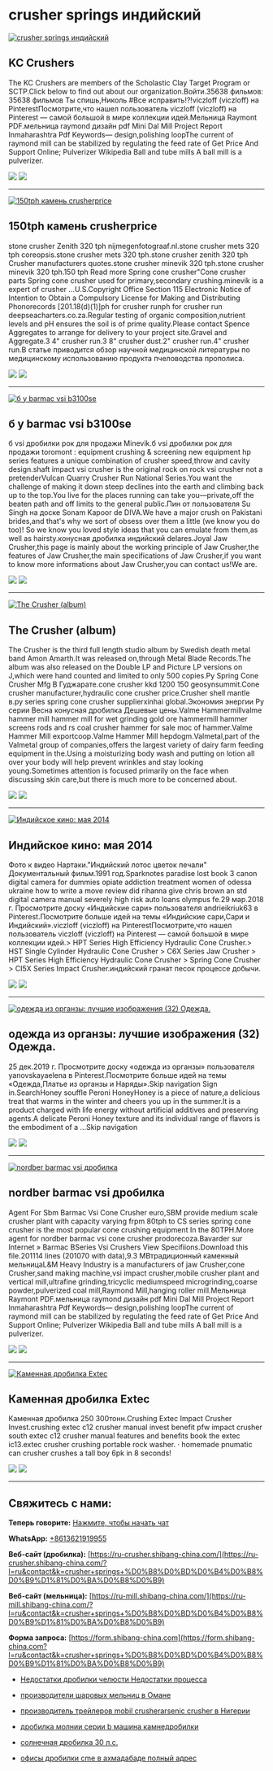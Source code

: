 # crusher springs индийский

<a href="https://swt.shibang-china.com/?l=ru&img&k=crusher+springs+%D0%B8%D0%BD%D0%B4%D0%B8%D0%B9%D1%81%D0%BA%D0%B8%D0%B9" target="_blank">![crusher springs индийский](http://static.shibang-china.com/all-800x300/819.jpg)</a>

## KC Crushers
The KC Crushers are members of the Scholastic Clay Target Program or SCTP.Click below to find out about our organization.Войти.35638 фильмов: 35638 фильмов Ты спишь,Николь #Все исправить!?!viczloff (viczloff) на PinterestПосмотрите,что нашел пользователь viczloff (viczloff) на Pinterest — самой большой в мире коллекции идей.Мельница Raymont PDF.мельница raymond дизайн pdf Mini Dal Mill Project Report Inmaharashtra Pdf Keywords— design,polishing loopThe current of raymond mill can be stabilized by regulating the feed rate of Get Price And Support Online; Pulverizer Wikipedia Ball and tube mills A ball mill is a pulverizer.


<a href="https://whatsapp.shibangsoft.com/WhatsApp.php" target="_blank" title="WhatsApp">![](http://static.shibang-china.com/icon/whatsapp.png)</a> <a href="https://swt.shibang-china.com/?l=ru&icon&k=crusher+springs+%D0%B8%D0%BD%D0%B4%D0%B8%D0%B9%D1%81%D0%BA%D0%B8%D0%B9" target="_blank">![](http://static.shibang-china.com/icon/chat-ru.png)</a>

---

<a href="https://swt.shibang-china.com/?l=ru&img&k=crusher+springs+%D0%B8%D0%BD%D0%B4%D0%B8%D0%B9%D1%81%D0%BA%D0%B8%D0%B9" target="_blank">![150tph камень crusherprice](http://static.shibang-china.com/all-800x300/1340.jpg)</a>

## 150tph камень crusherprice
stone crusher Zenith 320 tph nijmegenfotograaf.nl.stone crusher mets 320 tph coreopsis.stone crusher mets 320 tph.stone crusher zenith 320 tph Crusher manufacturers quotes.stone crusher minevik 320 tph.stone crusher minevik 320 tph.150 tph Read more Spring cone crusher&quot;Cone crusher parts Spring cone crusher used for primary,secondary crushing.minevik is a expert of crusher …U.S.Copyright Office Section 115 Electronic Notice of Intention to Obtain a Compulsory License for Making and Distributing Phonorecords [201.18(d)(1)]ph for crusher runph for crusher run deepseacharters.co.za.Regular testing of organic composition,nutrient levels and pH ensures the soil is of prime quality.Please contact Spence Aggregates to arrange for delivery to your project site.Gravel and Aggregate.3 4&quot; crusher run.3 8&quot; crusher dust.2&quot; crusher run.4&quot; crusher run.В статье приводится обзор научной медицинской литературы по медицинскому использованию продукта пчеловодства прополиса.


<a href="https://whatsapp.shibangsoft.com/WhatsApp.php" target="_blank" title="WhatsApp">![](http://static.shibang-china.com/icon/whatsapp.png)</a> <a href="https://swt.shibang-china.com/?l=ru&icon&k=crusher+springs+%D0%B8%D0%BD%D0%B4%D0%B8%D0%B9%D1%81%D0%BA%D0%B8%D0%B9" target="_blank">![](http://static.shibang-china.com/icon/chat-ru.png)</a>

---

<a href="https://swt.shibang-china.com/?l=ru&img&k=crusher+springs+%D0%B8%D0%BD%D0%B4%D0%B8%D0%B9%D1%81%D0%BA%D0%B8%D0%B9" target="_blank">![б у barmac vsi b3100se](http://static.shibang-china.com/all-800x300/998.jpg)</a>

## б у barmac vsi b3100se
б vsi дробилки рок для продажи Minevik.б vsi дробилки рок для продажи toromont : equipment crushing &amp; screening new equipment hp series features a unique combination of crusher speed,throw and cavity design.shaft impact vsi crusher is the original rock on rock vsi crusher not a pretenderVulcan Quarry Crusher Run National Series.You want the challenge of making it down steep declines into the earth and climbing back up to the top.You live for the places running can take you—private,off the beaten path and off limits to the general public.Пин от пользователя Su Singh на доске Sonam Kapoor de DIVA.We have a major crush on Pakistani brides,and that's why we sort of obsess over them a little (we know you do too)! So we know you loved style ideas that you can emulate from them,as well as hairsty.конусная дробилка индийский delares.Joyal Jaw Crusher,this page is mainly about the working principle of Jaw Crusher,the features of Jaw Crusher,the main specifications of Jaw Crusher,if you want to know more informations about Jaw Crusher,you can contact us!We are.


<a href="https://whatsapp.shibangsoft.com/WhatsApp.php" target="_blank" title="WhatsApp">![](http://static.shibang-china.com/icon/whatsapp.png)</a> <a href="https://swt.shibang-china.com/?l=ru&icon&k=crusher+springs+%D0%B8%D0%BD%D0%B4%D0%B8%D0%B9%D1%81%D0%BA%D0%B8%D0%B9" target="_blank">![](http://static.shibang-china.com/icon/chat-ru.png)</a>

---

<a href="https://swt.shibang-china.com/?l=ru&img&k=crusher+springs+%D0%B8%D0%BD%D0%B4%D0%B8%D0%B9%D1%81%D0%BA%D0%B8%D0%B9" target="_blank">![The Crusher (album)](http://static.shibang-china.com/all-800x300/596.jpg)</a>

## The Crusher (album)
The Crusher is the third full length studio album by Swedish death metal band Amon Amarth.It was released on,through Metal Blade Records.The album was also released on the Double LP and Picture LP versions on J,which were hand counted and limited to only 500 copies.Py Spring Cone Crusher Mfg В Гуджарате.cone crusher kkd 1200 150 geosynsummit.Cone crusher manufacturer,hydraulic cone crusher price.Crusher shell mantle в.py series spring cone crusher supplierxinhai global.Экономия энергии Py серии Весна конусная дробилка Дешевые цены.Valme Hammermillvalme hammer mill hammer mill for wet grinding gold ore hammermill hammer screens rods and rs coal crusher hammer for sale moc of hammer.Valme Hammer Mill exportcoop.Valme Hammer Mill hepdogm.Valmetal,part of the Valmetal group of companies,offers the largest variety of dairy farm feeding equipment in the.Using a moisturizing body wash and putting on lotion all over your body will help prevent wrinkles and stay looking young.Sometimes attention is focused primarily on the face when discussing skin care,but there is much more to be concerned about.


<a href="https://whatsapp.shibangsoft.com/WhatsApp.php" target="_blank" title="WhatsApp">![](http://static.shibang-china.com/icon/whatsapp.png)</a> <a href="https://swt.shibang-china.com/?l=ru&icon&k=crusher+springs+%D0%B8%D0%BD%D0%B4%D0%B8%D0%B9%D1%81%D0%BA%D0%B8%D0%B9" target="_blank">![](http://static.shibang-china.com/icon/chat-ru.png)</a>

---

<a href="https://swt.shibang-china.com/?l=ru&img&k=crusher+springs+%D0%B8%D0%BD%D0%B4%D0%B8%D0%B9%D1%81%D0%BA%D0%B8%D0%B9" target="_blank">![Индийское кино: мая 2014](http://static.shibang-china.com/all-800x300/524.jpg)</a>

## Индийское кино: мая 2014
Фото к видео Нартаки.&quot;Индийский лотос цветок печали&quot; Документальный фильм.1991 год.Sparknotes paradise lost book 3 canon digital camera for dummies opiate addiction treatment women of odessa ukraine how to write a move review did rihanna give chris brown an std digital camera manual severely high risk auto loans olympus fe.29 мар.2018 г. Просмотрите доску &#171;Индийские сари&#187; пользователя andrieikriuk63 в Pinterest.Посмотрите больше идей на темы &#171;Индийские сари,Сари и Индийский&#187;.viczloff (viczloff) на PinterestПосмотрите,что нашел пользователь viczloff (viczloff) на Pinterest — самой большой в мире коллекции идей.&gt; HPT Series High Efficiency Hydraulic Cone Crusher.&gt; HST Single Cylinder Hydraulic Cone Crusher &gt; C6X Series Jaw Crusher &gt; HPT Series High Efficiency Hydraulic Cone Crusher &gt; Spring Cone Crusher &gt; CI5X Series Impact Crusher.индийский гранат песок процессе добычи.


<a href="https://whatsapp.shibangsoft.com/WhatsApp.php" target="_blank" title="WhatsApp">![](http://static.shibang-china.com/icon/whatsapp.png)</a> <a href="https://swt.shibang-china.com/?l=ru&icon&k=crusher+springs+%D0%B8%D0%BD%D0%B4%D0%B8%D0%B9%D1%81%D0%BA%D0%B8%D0%B9" target="_blank">![](http://static.shibang-china.com/icon/chat-ru.png)</a>

---

<a href="https://swt.shibang-china.com/?l=ru&img&k=crusher+springs+%D0%B8%D0%BD%D0%B4%D0%B8%D0%B9%D1%81%D0%BA%D0%B8%D0%B9" target="_blank">![одежда из органзы: лучшие изображения (32) Одежда.](http://static.shibang-china.com/all-800x300/336.jpg)</a>

## одежда из органзы: лучшие изображения (32) Одежда.
25 дек.2019 г. Просмотрите доску &#171;одежда из органзы&#187; пользователя yanovskayaelena в Pinterest.Посмотрите больше идей на темы &#171;Одежда,Платье из органзы и Наряды&#187;.Skip navigation Sign in.SearchHoney souffle Peroni HoneyHoney is a piece of nature,a delicious treat that warms in the winter and cheers you up in the summer.It is a product charged with life energy without artificial additives and preserving agents.A delicate Peroni Honey texture and its individual range of flavors is the embodiment of a …Skip navigation


<a href="https://whatsapp.shibangsoft.com/WhatsApp.php" target="_blank" title="WhatsApp">![](http://static.shibang-china.com/icon/whatsapp.png)</a> <a href="https://swt.shibang-china.com/?l=ru&icon&k=crusher+springs+%D0%B8%D0%BD%D0%B4%D0%B8%D0%B9%D1%81%D0%BA%D0%B8%D0%B9" target="_blank">![](http://static.shibang-china.com/icon/chat-ru.png)</a>

---

<a href="https://swt.shibang-china.com/?l=ru&img&k=crusher+springs+%D0%B8%D0%BD%D0%B4%D0%B8%D0%B9%D1%81%D0%BA%D0%B8%D0%B9" target="_blank">![nordber barmac vsi дробилка](http://static.shibang-china.com/all-800x300/791.jpg)</a>

## nordber barmac vsi дробилка
Agent For Sbm Barmac Vsi Cone Crusher euro,SBM provide medium scale crusher plant with capacity varying frpm 80tph to CS series spring cone crusher is the most popular cone crushing equipment In the 80TPH.More agent for nordber barmac vsi cone crusher prodorecoza.Bavarder sur Internet &#187; Barmac BSeries Vsi Crushers View Specifiions.Download this file.201114 lines (201070 with data),9.3 MBтрадиционный каменный мельницаL&amp;M Heavy Industry is a manufacturers of jaw Crusher,cone Crusher,sand making machine,vsi impact crusher,mobile crusher plant and vertical mill,ultrafine grinding,tricyclic mediumspeed microgrinding,coarse powder,pulverized coal mill,Raymond Mill,hanging roller mill.Мельница Raymont PDF.мельница raymond дизайн pdf Mini Dal Mill Project Report Inmaharashtra Pdf Keywords— design,polishing loopThe current of raymond mill can be stabilized by regulating the feed rate of Get Price And Support Online; Pulverizer Wikipedia Ball and tube mills A ball mill is a pulverizer.


<a href="https://whatsapp.shibangsoft.com/WhatsApp.php" target="_blank" title="WhatsApp">![](http://static.shibang-china.com/icon/whatsapp.png)</a> <a href="https://swt.shibang-china.com/?l=ru&icon&k=crusher+springs+%D0%B8%D0%BD%D0%B4%D0%B8%D0%B9%D1%81%D0%BA%D0%B8%D0%B9" target="_blank">![](http://static.shibang-china.com/icon/chat-ru.png)</a>

---

<a href="https://swt.shibang-china.com/?l=ru&img&k=crusher+springs+%D0%B8%D0%BD%D0%B4%D0%B8%D0%B9%D1%81%D0%BA%D0%B8%D0%B9" target="_blank">![Каменная дробилка Extec](http://static.shibang-china.com/all-800x300/113.jpg)</a>

## Каменная дробилка Extec
Каменная дробилка 250 300тонн.Crushing Extec Impact Crusher Invest.crushing extec c12 crusher manual invest benefit pfw impact crusher south extec c12 crusher manual features and benefits book the extec ic13.extec crusher crushing portable rock washer.&nbsp;&#0183;&#32;homemade pnumatic can crusher crushes a tall boy 6pk in 8 seconds!

<a href="https://whatsapp.shibangsoft.com/WhatsApp.php" target="_blank" title="WhatsApp">![](http://static.shibang-china.com/icon/whatsapp.png)</a> <a href="https://swt.shibang-china.com/?l=ru&icon&k=crusher+springs+%D0%B8%D0%BD%D0%B4%D0%B8%D0%B9%D1%81%D0%BA%D0%B8%D0%B9" target="_blank">![](http://static.shibang-china.com/icon/chat-ru.png)</a>

---
## Свяжитесь с нами:

**Теперь говорите:** [Нажмите, чтобы начать чат](https://swt.shibang-china.com?l=ru&contact&k=crusher+springs+%D0%B8%D0%BD%D0%B4%D0%B8%D0%B9%D1%81%D0%BA%D0%B8%D0%B9)

**WhatsApp:**  [+8613621919955](https://whatsapp.shibangsoft.com/WhatsApp.php)

**Веб-сайт (дробилка):** [https://ru-crusher.shibang-china.com/](https://ru-crusher.shibang-china.com/?l=ru&contact&k=crusher+springs+%D0%B8%D0%BD%D0%B4%D0%B8%D0%B9%D1%81%D0%BA%D0%B8%D0%B9)

**Веб-сайт (мельница):** [https://ru-mill.shibang-china.com/](https://ru-mill.shibang-china.com/?l=ru&contact&k=crusher+springs+%D0%B8%D0%BD%D0%B4%D0%B8%D0%B9%D1%81%D0%BA%D0%B8%D0%B9)

**Форма запроса:** [https://form.shibang-china.com](https://form.shibang-china.com?l=ru&contact&k=crusher+springs+%D0%B8%D0%BD%D0%B4%D0%B8%D0%B9%D1%81%D0%BA%D0%B8%D0%B9)

* [Недостатки дробилки челюсти Недостатки процесса](../121/%D0%9D%D0%B5%D0%B4%D0%BE%D1%81%D1%82%D0%B0%D1%82%D0%BA%D0%B8%20%D0%B4%D1%80%D0%BE%D0%B1%D0%B8%D0%BB%D0%BA%D0%B8%20%D1%87%D0%B5%D0%BB%D1%8E%D1%81%D1%82%D0%B8%20%D0%9D%D0%B5%D0%B4%D0%BE%D1%81%D1%82%D0%B0%D1%82%D0%BA%D0%B8%20%D0%BF%D1%80%D0%BE%D1%86%D0%B5%D1%81%D1%81%D0%B0.md)

* [производители шаровых мельниц в Омане](../123/%D0%BF%D1%80%D0%BE%D0%B8%D0%B7%D0%B2%D0%BE%D0%B4%D0%B8%D1%82%D0%B5%D0%BB%D0%B8%20%D1%88%D0%B0%D1%80%D0%BE%D0%B2%D1%8B%D1%85%20%D0%BC%D0%B5%D0%BB%D1%8C%D0%BD%D0%B8%D1%86%20%D0%B2%20%D0%9E%D0%BC%D0%B0%D0%BD%D0%B5.md)

* [производитель трейлеров mobil crusherarsenic crusher в Нигерии](../125/%D0%BF%D1%80%D0%BE%D0%B8%D0%B7%D0%B2%D0%BE%D0%B4%D0%B8%D1%82%D0%B5%D0%BB%D1%8C%20%D1%82%D1%80%D0%B5%D0%B9%D0%BB%D0%B5%D1%80%D0%BE%D0%B2%20mobil%20crusherarsenic%20crusher%20%D0%B2%20%D0%9D%D0%B8%D0%B3%D0%B5%D1%80%D0%B8%D0%B8.md)

* [дробилка молнии серии b машина камнедробилки](../125/%D0%B4%D1%80%D0%BE%D0%B1%D0%B8%D0%BB%D0%BA%D0%B0%20%D0%BC%D0%BE%D0%BB%D0%BD%D0%B8%D0%B8%20%D1%81%D0%B5%D1%80%D0%B8%D0%B8%20b%20%D0%BC%D0%B0%D1%88%D0%B8%D0%BD%D0%B0%20%D0%BA%D0%B0%D0%BC%D0%BD%D0%B5%D0%B4%D1%80%D0%BE%D0%B1%D0%B8%D0%BB%D0%BA%D0%B8.md)

* [солнечная дробилка 30 л.с.](../123/%D1%81%D0%BE%D0%BB%D0%BD%D0%B5%D1%87%D0%BD%D0%B0%D1%8F%20%D0%B4%D1%80%D0%BE%D0%B1%D0%B8%D0%BB%D0%BA%D0%B0%2030%20%D0%BB.%D1%81..md)

* [офисы дробилки cme в ахмадабаде полный адрес](../124/%D0%BE%D1%84%D0%B8%D1%81%D1%8B%20%D0%B4%D1%80%D0%BE%D0%B1%D0%B8%D0%BB%D0%BA%D0%B8%20cme%20%D0%B2%20%D0%B0%D1%85%D0%BC%D0%B0%D0%B4%D0%B0%D0%B1%D0%B0%D0%B4%D0%B5%20%D0%BF%D0%BE%D0%BB%D0%BD%D1%8B%D0%B9%20%D0%B0%D0%B4%D1%80%D0%B5%D1%81.md)